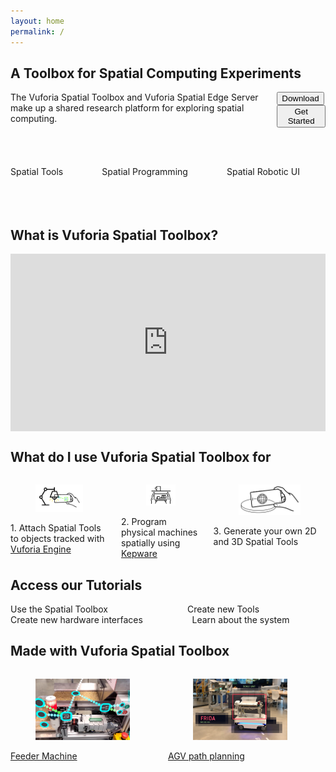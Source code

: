 ```yaml
---
layout: home
permalink: /
---
```

<!--- references for styling: https://bulma.io/documentation/ --->
<section class="section is-small">
    <div class="container">
        <h2 class="title">A Toolbox for Spatial Computing Experiments</h2>
        <div class="columns is-vcentered  is-multiline ">
            <div class="column">
                <div class=" subtitle">The Vuforia Spatial Toolbox and Vuforia Spatial Edge Server make up a shared research platform for
                    exploring spatial computing.</div>
            </div>
            <div class="column is-one-third is-vcentered ">
                <div class="buttons is-pulled-right is-vcentered ">
                    <button class="button is-success   is-medium is-light is-pulled-right"
                            onclick="location.href='https://ptcrealitylab.github.io/Spatial-Toolbox-WebPage/docs/download';">Download
                    </button>
                    <button class="button is-success   is-medium  is-light is-pulled-right"
                            onclick="location.href='https://ptcrealitylab.github.io/Spatial-Toolbox-WebPage/docs/use';">Get Started
                    </button>
                </div>
            </div>
        </div>
        <div class="container">
            &nbsp;
        </div>
    </div>
    <div class="container">
        <div class="columns is-vcentered is-centered is-multiline ">
            <div class="column is-one-third is-vcentered is-centered">
                <p><img src="resources/distance.gif" alt=""/></p>
                <div class="subtitle">Spatial Tools</div>
            </div>
            <div class="column is-one-third">
               <p><img src="resources/vst.gif" alt=""/></p>
                <div class="subtitle">Spatial Programming</div>
            </div>
            <div class="column is-one-third">
                <p><img src="resources/mir.gif" alt=""/></p>
                <div class="subtitle">Spatial Robotic UI</div>
            </div>
        </div>
    </div>
    <div class="container">
        &nbsp;
    </div>
    <div class="container">
        &nbsp;
    </div>
    <div class="container">
        &nbsp;
    </div>
    <div class="container">
        <h1 class="title">What is Vuforia Spatial Toolbox?</h1>
        <div class="column is-full" style="position: relative; width: 100%; height: 0; padding-bottom: 56.25%;">
            <iframe src="https://www.youtube.com/embed/JLP2t7yymnQ?rel=0" frameborder="0" allow="autoplay;"
                    allowfullscreen class="video"
                    style="position: absolute;top: 0; left: 0; width: 100%; height: 100%;">
                <img src="resources/toolboxVideoPlaceholder.jpg" border="0">
            </iframe>
        </div>
    </div>
</section>
<section class="section">
    <div class="container">
        <h1 class="title">What do I use Vuforia Spatial Toolbox for</h1>
        <div class="columns is-vcentered is-centered  is-multiline ">
            <div class="column is-one-third">
                <figure class="image is-5by3">
                    <img src="resources/what3.jpg" alt="Image of Reality Server"/>
                </figure>
                <div class="column subtitle">
                    1. Attach Spatial Tools to objects tracked with <a href="https://developer.vuforia.com">Vuforia Engine</a>
                </div>
            </div>
            <div class="column is-one-third">
                <figure class="image is-5by3">
                    <img src="resources/what2.jpg" alt="Image of Reality Server"/>
                </figure>
                <div class="column subtitle">
                    2. Program physical machines spatially using <a href="https://www.kepware.com">Kepware</a>
                </div>
            </div>
            <div class="column is-one-third">
                <figure class="image is-5by3">
                    <img src="resources/what1.jpg" alt="Image of Reality Server"/>
                </figure>
                <div class="column subtitle">
                    3. Generate your own 2D and 3D Spatial Tools
                </div>
            </div>
        </div>
    </div>
</section>
<section class="section is-small">
    <div class="container">
        <h1 class="title">Access our Tutorials</h1>
        <div class="columns is-vcentered is-centered  is-multiline ">
            <div class="column is-half">
                <div class="button is-medium is-fullwidth is-success is-light"
                     onclick="location.href='https://ptcrealitylab.github.io/Spatial-Toolbox-WebPage/docs/use/using-the-app';">
                    Use the Spatial Toolbox</div>
            </div>
            <div class="column is-half">
                <div class="button is-medium is-fullwidth is-success is-light"
                     onclick="location.href='https://ptcrealitylab.github.io/Spatial-Toolbox-WebPage/docs/develop/spatial-tools/tutorial';">
                    Create new Tools</div>
            </div>
        </div>
        <div class="columns is-vcentered is-centered">
            <div class="column is-half">
                <div class="button is-medium is-fullwidth is-success is-light"
                     onclick="location.href='https://ptcrealitylab.github.io/Spatial-Toolbox-WebPage/docs/develop/hardware-interfaces/tutorial';">
                    Create new hardware interfaces</div>
            </div>
            <div class="column is-half">
                <div class="button is-medium is-fullwidth is-success is-light"
                     onclick="location.href='https://ptcrealitylab.github.io/Spatial-Toolbox-WebPage/docs/dive-deeper/system-architecture';">
                    Learn about the system</div>
            </div>
        </div>
    </div>
</section>
<section class="section">
    <div class="container">
        <h1 class="title">Made with Vuforia Spatial Toolbox</h1>
        <div class="columns is-vcentered is-centered  is-multiline">
            <div class="column is-one-third">
                <div class="card">
                    <a href="https://www.ptc.com/en/about/reality-lab/portfolio/research/editing-reality">
                  <div class="card-image">
                        <figure class="image is-5by3">
                            <img src="resources/feeder.jpg" alt="Placeholder image">
                        </figure>
                    </div>
                    </a>
                    <div class="card-content subtitle">
                        <a href="https://www.ptc.com/en/about/reality-lab/portfolio/research/editing-reality">Feeder Machine</a>
                    </div>
                </div>
            </div>
            <div class="column is-one-third">
                <div class="card">
                    <a href="https://www.ptc.com/en/about/reality-lab/portfolio/research/kinetic-ar"> <div class="card-image">
                        <figure class="image is-5by3">
                            <img src="resources/frida.jpg" alt="Placeholder image">
                        </figure>
                    </div></a>
                    <div class="card-content">
                        <div class="content subtitle">
                            <a href="https://www.ptc.com/en/about/reality-lab/portfolio/research/kinetic-ar">AGV path planning</a>
                        </div>
                    </div>
                </div>
            </div>
            <div class="column is-one-third  is-pulled-left">
            </div>
        </div>
    </div>
</section>